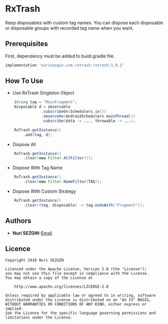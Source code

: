 # RxTrash
Keep disposables with custom tag names. You can dispose each disposable or disposable groups with recorded tag name when you want.

## Prerequisites
First, dependency must be added to build.gradle file.
```groovy
implementation 'nurisezgin.com.rxtrash:rxtrash:1.0.2'
```

## How To Use
* Use RxTrash Singleton Object
```java
    String tag = "MainFragment";
    Disposable d = observable
                .subscribeOn(Schedulers.io())
                .observeOn(AndroidSchedulers.mainThread())
                .subscribe(data -> ..., throwable -> ...);

    RxTrash.getInstance()
        .add(tag, d);
```
* Dispose All
```java
    RxTrash.getInstance()
        .clear(new Filter.AllFilter());
```
* Dispose With Tag Name
```java
    RxTrash.getInstance()
        .clear(new Filter.NameFilter(TAG));
```
* Dispose With Custom Strategy
```java
    RxTrash.getInstance()
        .clear((tag, disposable) -> tag.endsWith("Fragment"));
```

## Authors
* **Nuri SEZGIN**-[Email](acnnurisezgin@gmail.com)

## Licence

```
Copyright 2018 Nuri SEZGİN

Licensed under the Apache License, Version 2.0 (the "License");
you may not use this file except in compliance with the License.
You may obtain a copy of the License at

    http://www.apache.org/licenses/LICENSE-2.0

Unless required by applicable law or agreed to in writing, software
distributed under the License is distributed on an "AS IS" BASIS,
WITHOUT WARRANTIES OR CONDITIONS OF ANY KIND, either express or implied.
See the License for the specific language governing permissions and
limitations under the License.
```